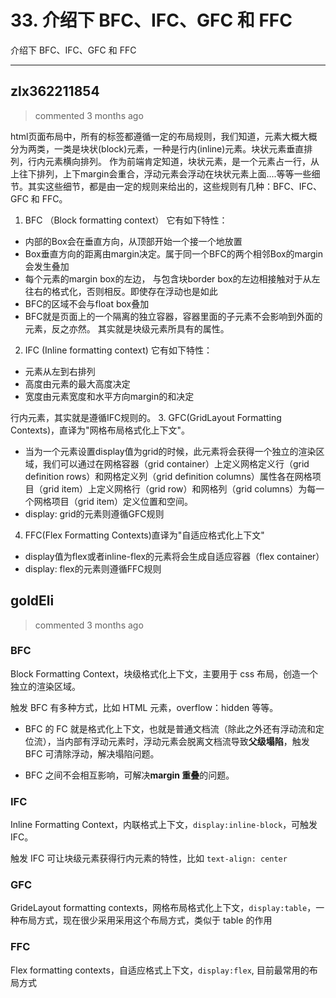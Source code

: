 
 # 33. 介绍下 BFC、IFC、GFC 和 FFC 
 介绍下 BFC、IFC、GFC 和 FFC 
 ***
## zlx362211854 
 > commented 3 months ago 

html页面布局中，所有的标签都遵循一定的布局规则，我们知道，元素大概大概分为两类，一类是块状(block)元素，一种是行内(inline)元素。块状元素垂直排列，行内元素横向排列。
作为前端肯定知道，块状元素，是一个元素占一行，从上往下排列，上下margin会重合，浮动元素会浮动在块状元素上面....等等一些细节。其实这些细节，都是由一定的规则来给出的，这些规则有几种：BFC、IFC、GFC 和 FFC。
1. BFC （Block formatting context）
它有如下特性：
* 内部的Box会在垂直方向，从顶部开始一个接一个地放置
* Box垂直方向的距离由margin决定。属于同一个BFC的两个相邻Box的margin会发生叠加
* 每个元素的margin box的左边， 与包含块border box的左边相接触对于从左往右的格式化，否则相反。即使存在浮动也是如此
* BFC的区域不会与float box叠加
* BFC就是页面上的一个隔离的独立容器，容器里面的子元素不会影响到外面的元素，反之亦然。
 其实就是块级元素所具有的属性。

2. IFC (Inline formatting context)
它有如下特性：
* 元素从左到右排列
* 高度由元素的最大高度决定
* 宽度由元素宽度和水平方向margin的和决定

行内元素，其实就是遵循IFC规则的。
3. GFC(GridLayout Formatting Contexts)，直译为"网格布局格式化上下文"。
* 当为一个元素设置display值为grid的时候，此元素将会获得一个独立的渲染区域，我们可以通过在网格容器（grid container）上定义网格定义行（grid definition rows）和网格定义列（grid definition columns）属性各在网格项目（grid item）上定义网格行（grid row）和网格列（grid columns）为每一个网格项目（grid item）定义位置和空间。 
* display: grid的元素则遵循GFC规则
4. FFC(Flex Formatting Contexts)直译为"自适应格式化上下文"
* display值为flex或者inline-flex的元素将会生成自适应容器（flex container）
* display: flex的元素则遵循FFC规则
## goldEli 
 > commented 3 months ago 

### BFC

Block Formatting Context，块级格式化上下文，主要用于 css 布局，创造一个独立的渲染区域。

触发 BFC 有多种方式，比如 HTML 元素，overflow：hidden 等等。

* BFC 的 FC 就是格式化上下文，也就是普通文档流（除此之外还有浮动流和定位流），当内部有浮动元素时，浮动元素会脱离文档流导致**父级塌陷**，触发 BFC 可清除浮动，解决塌陷问题。

* BFC 之间不会相互影响，可解决**margin 重叠**的问题。

### IFC

Inline Formatting Context，内联格式上下文，`display:inline-block`，可触发 IFC。

触发 IFC 可让块级元素获得行内元素的特性，比如 `text-align: center`

### GFC

GrideLayout formatting contexts，网格布局格式化上下文，`display:table`，一种布局方式，现在很少采用采用这个布局方式，类似于 table 的作用

### FFC

Flex formatting contexts，自适应格式上下文，`display:flex`, 目前最常用的布局方式